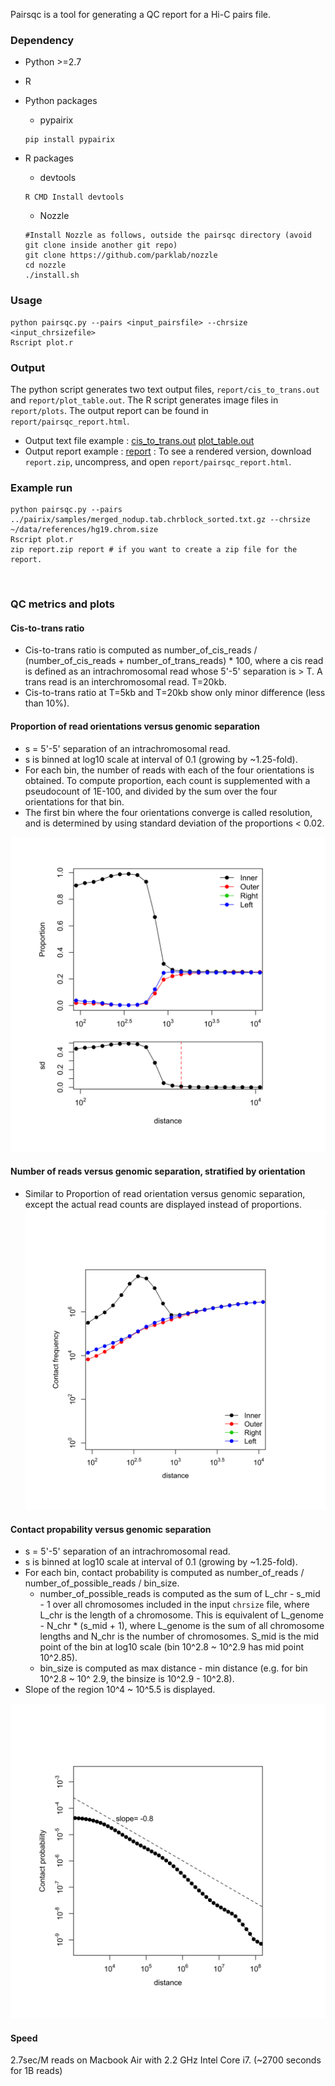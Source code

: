 Pairsqc is a tool for generating a QC report for a Hi-C pairs file.


### Dependency
* Python >=2.7
* R
* Python packages
  * pypairix
  ```
  pip install pypairix
  ```
  
* R packages
  * devtools
  ```
  R CMD Install devtools
  ```
  * Nozzle
  ```
  #Install Nozzle as follows, outside the pairsqc directory (avoid git clone inside another git repo)
  git clone https://github.com/parklab/nozzle
  cd nozzle
  ./install.sh
  ```

### Usage
```
python pairsqc.py --pairs <input_pairsfile> --chrsize <input_chrsizefile>
Rscript plot.r
```

### Output
The python script generates two text output files, `report/cis_to_trans.out` and `report/plot_table.out`.
The R script generates image files in `report/plots`.
The output report can be found in `report/pairsqc_report.html`.
* Output text file example : [cis_to_trans.out](report/cis_to_trans.out) [plot_table.out](report/plot_table.out)
* Output report example : [report](report/pairsqc_report.html) : To see a rendered version, download `report.zip`, uncompress, and open `report/pairsqc_report.html`.

### Example run
```
python pairsqc.py --pairs ../pairix/samples/merged_nodup.tab.chrblock_sorted.txt.gz --chrsize ~/data/references/hg19.chrom.size
Rscript plot.r
zip report.zip report # if you want to create a zip file for the report.
```

&nbsp;
### QC metrics and plots
#### Cis-to-trans ratio
* Cis-to-trans ratio is computed as number_of_cis_reads / (number_of_cis_reads + number_of_trans_reads) * 100, where a cis read is defined as an intrachromosomal read whose 5'-5' separation is > T. A trans read is an interchromosomal read. T=20kb.
* Cis-to-trans ratio at T=5kb and T=20kb show only minor difference (less than 10%).

#### Proportion of read orientations versus genomic separation
* s = 5'-5' separation of an intrachromosomal read.
* s is binned at log10 scale at interval of 0.1 (growing by ~1.25-fold).
* For each bin, the number of reads with each of the four orientations is obtained. To compute proportion, each count is supplemented with a pseudocount of 1E-100, and divided by the sum over the four orientations for that bin.
* The first bin where the four orientations converge is called resolution, and is determined by using standard deviation of the proportions < 0.02.

![](report/plots/proportion.png)

#### Number of reads versus genomic separation, stratified by orientation
* Similar to Proportion of read orientation versus genomic separation, except the actual read counts are displayed instead of proportions.
![](report/plots/log10counts.png)


#### Contact propability versus genomic separation
* s = 5'-5' separation of an intrachromosomal read.
* s is binned at log10 scale at interval of 0.1 (growing by ~1.25-fold).
* For each bin, contact probability is computed as number_of_reads / number_of_possible_reads / bin_size.
  * number_of_possible_reads is computed as the sum of L_chr - s_mid - 1 over all chromosomes included in the input `chrsize` file, where L_chr is the length of a chromosome. This is equivalent of L_genome - N_chr * (s_mid + 1), where L_genome is the sum of all chromosome lengths and N_chr is the number of chromosomes. S_mid is the mid point of the bin at log10 scale (bin 10^2.8 ~ 10^2.9 has mid point 10^2.85).
  * bin_size is computed as max distance - min distance (e.g. for bin 10^2.8 ~ 10^ 2.9, the binsize is 10^2.9 - 10^2.8).
* Slope of the region 10^4 ~ 10^5.5 is displayed.

![](report/plots/log10prob.png)

#### Speed
2.7sec/M reads on Macbook Air with 2.2 GHz Intel Core i7.
(~2700 seconds for 1B reads)
